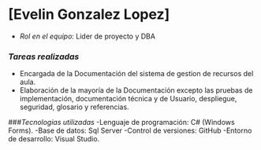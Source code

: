 # [Evelin Gonzalez Lopez]
- *Rol en el equipo*: Lider de proyecto y DBA

### *Tareas realizadas*
- Encargada de la  Documentación del sistema de gestion de recursos del aula.
- Elaboración de la mayoría de la Documentación excepto las pruebas de 
implementación,  documentación técnica y de Usuario, despliegue, seguridad, glosario y referencias.

###*Tecnologias utilizadas*
-Lenguaje de programación: C# (Windows Forms).
-Base de datos: Sql Server
-Control de versiones: GitHub 
-Entorno de desarrollo: Visual Studio.
